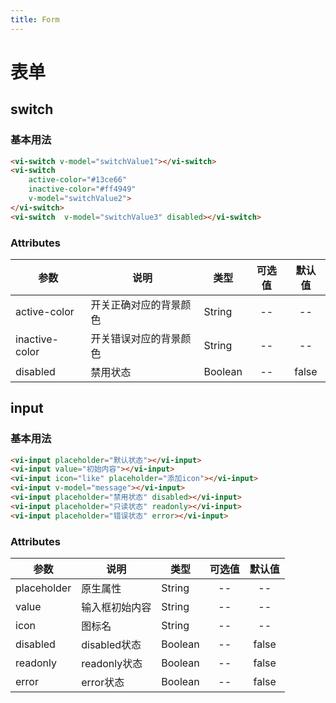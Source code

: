 ```yaml
---
title: Form
---
```

# 表单

## switch

### 基本用法

<ClientOnly>
<switch-demo></switch-demo>
</ClientOnly>

```html
<vi-switch v-model="switchValue1"></vi-switch>
<vi-switch
    active-color="#13ce66"
    inactive-color="#ff4949"
    v-model="switchValue2">
</vi-switch>
<vi-switch  v-model="switchValue3" disabled></vi-switch>
```

### Attributes

| 参数 | 说明 | 类型 | 可选值 | 默认值 |
| ------- | ------ | ------ | :------: | :------: |
| active-color | 开关正确对应的背景颜色 | String | -- | -- |
| inactive-color | 开关错误对应的背景颜色 | String | -- | -- |
| disabled | 禁用状态 | Boolean | -- | false |

## input

### 基本用法

<ClientOnly>
<input-demo></input-demo>
</ClientOnly>

```html
<vi-input placeholder="默认状态"></vi-input>
<vi-input value="初始内容"></vi-input>
<vi-input icon="like" placeholder="添加icon"></vi-input>
<vi-input v-model="message"></vi-input>
<vi-input placeholder="禁用状态" disabled></vi-input>
<vi-input placeholder="只读状态" readonly></vi-input>
<vi-input placeholder="错误状态" error></vi-input>
```

### Attributes

| 参数 | 说明 | 类型 | 可选值 | 默认值 |
| ------- | ------ | ------ | :------: | :------: |
| placeholder | 原生属性 | String | -- | -- |
| value | 输入框初始内容 | String | -- | -- |
| icon | 图标名 | String | -- | -- |
| disabled | disabled状态 | Boolean | -- | false |
| readonly | readonly状态 | Boolean | -- | false |
| error | error状态 | Boolean | -- | false |






<ClientOnly>
<box-sizing></box-sizing>
</ClientOnly>